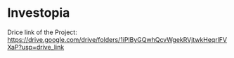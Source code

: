# Investopia
Drice link of the Project: https://drive.google.com/drive/folders/1iPlByGQwhQcvWgekRVjtwkHeqrlFVXaP?usp=drive_link
